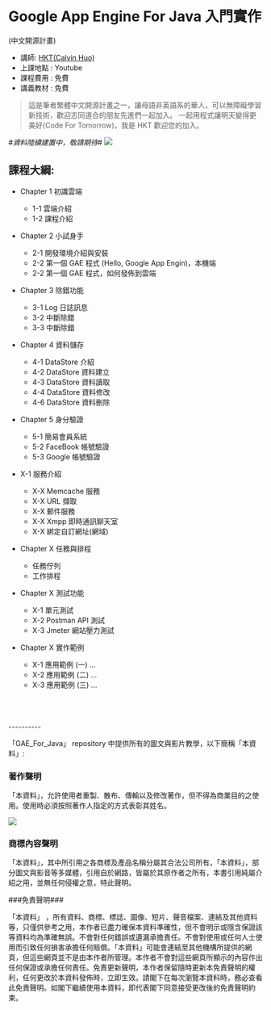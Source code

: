 # Google App Engine For Java 入門實作
(中文開源計畫)


 * 講師: [HKT(Calvin Huo)](https://plus.google.com/106315661421751933087/posts)
 * 上課地點 : Youtube
 * 課程費用 : 免費
 * 講義教材 : 免費

>這是筆者繁體中文開源計畫之一，讓母語非英語系的華人，可以無障礙學習新技術，歡迎志同道合的朋友先進們一起加入。
>一起用程式讓明天變得更美好(Code For Tomorrow)，我是 HKT 歡迎您的加入。

#*資料陸續建置中，敬請期待*#
![](http://i.imgur.com/Gv0fgRu.jpg)

## 課程大綱:

 - Chapter 1 初識雲端

   - 1-1 雲端介紹
   - 1-2 課程介紹

 - Chapter 2 小試身手
   - 2-1 開發環境介紹與安裝
   - 2-2 第一個 GAE 程式 (Hello, Google App Engin)，本機端
   - 2-2 第一個 GAE 程式，如何發佈到雲端

 - Chapter 3 除錯功能
   - 3-1 Log 日誌訊息
   - 3-2 中斷除錯
   - 3-3 中斷除錯

 - Chapter 4 資料儲存
   - 4-1 DataStore 介紹
   - 4-2 DataStore 資料建立
   - 4-3 DataStore 資料讀取
   - 4-4 DataStore 資料修改
   - 4-6 DataStore 資料刪除

 - Chapter 5 身分驗證
   - 5-1 簡易會員系統
   - 5-2 FaceBook 帳號驗證
   - 5-3 Google 帳號驗證
   
 - X-1 服務介紹
   - X-X Memcache 服務
   - X-X URL 擷取
   - X-X 郵件服務
   - X-X Xmpp 即時通訊聊天室
   - X-X 綁定自訂網址(網域)

 - Chapter X 任務與排程
    - 任務佇列
    - 工作排程
    
 - Chapter X 測試功能
   - X-1 單元測試
   - X-2 Postman API 測試
   - X-3 Jmeter 網站壓力測試
   
 - Chapter X 實作範例
   - X-1 應用範例 (一) ...
   - X-2 應用範例 (二) ...
   - X-3 應用範例 (三) ...

<br>
<br>
<br>
----------

「GAE_For_Java」 repository 中提供所有的圖文與影片教學，以下簡稱「本資料」:

### 著作聲明 ###

「本資料」，允許使用者重製、散布、傳輸以及修改著作，但不得為商業目的之使用。使用時必須按照著作人指定的方式表彰其姓名。

![](http://i.imgur.com/9cfjgJo.png)

### 商標內容聲明 ###

「本資料」，其中所引用之各商標及產品名稱分屬其合法公司所有，「本資料」，部分圖文與影音等多媒體，引用自於網路，皆屬於其原作者之所有，本書引用純屬介紹之用，並無任何侵權之意，特此聲明。

###免責聲明###

「本資料」 ，所有資料、商標、標誌、圖像、短片、聲音檔案、連結及其他資料等，只僅供參考之用，本作者已盡力確保本資料準確性，但不會明示或隱含保證該等資料均為準確無誤。不會對任何錯誤或遺漏承擔責任。不會對使用或任何人士使用而引致任何損害承擔任何賠償。「本資料」可能會連結至其他機構所提供的網頁，但這些網頁並不是由本作者所管理。本作者不會對這些網頁所顯示的內容作出任何保證或承擔任何責任。免責更新聲明，本作者保留隨時更新本免責聲明的權利，任何更改於本資料發佈時，立即生效。請閣下在每次瀏覽本資料時，務必查看此免責聲明。如閣下繼續使用本資料，即代表閣下同意接受更改後的免責聲明約束。
